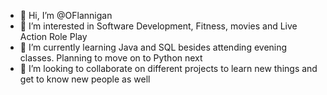 - 👋 Hi, I’m @OFlannigan
- 👀 I’m interested in Software Development, Fitness, movies and Live Action Role Play
- 🌱 I’m currently learning Java and SQL besides attending evening classes. Planning to move on to Python next
- 💞️ I’m looking to collaborate on different projects to learn new things and get to know new people as well

<!---
OFlannigan/OFlannigan is a ✨ special ✨ repository because its `README.md` (this file) appears on your GitHub profile.
You can click the Preview link to take a look at your changes.
--->
